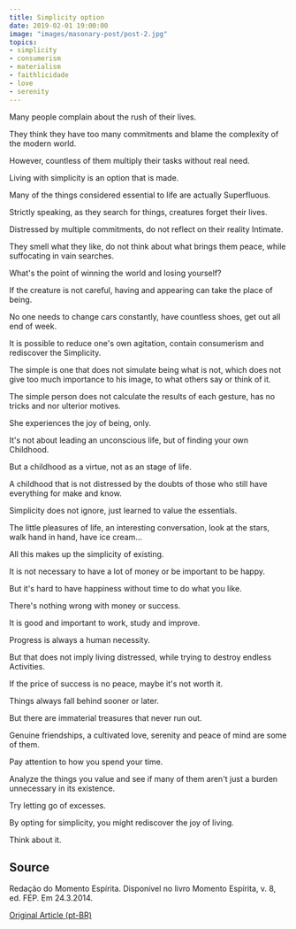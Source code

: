 ```yaml
---
title: Simplicity option
date: 2019-02-01 19:00:00
image: "images/masonary-post/post-2.jpg"
topics: 
- simplicity
- consumerism
- materialism
- faithlicidade
- love
- serenity
---
```


Many people complain about the rush of their lives.

They think they have too many commitments and blame the complexity of the modern world.

However, countless of them multiply their tasks without real need.

Living with simplicity is an option that is made.

Many of the things considered essential to life are actually
Superfluous.

Strictly speaking, as they search for things, creatures forget their lives.

Distressed by multiple commitments, do not reflect on their reality
Intimate.

They smell what they like, do not think about what brings them peace, while suffocating in
vain searches.

What's the point of winning the world and losing yourself?

If the creature is not careful, having and appearing can take the place of being.

No one needs to change cars constantly, have countless shoes, get out
all end of week.

It is possible to reduce one's own agitation, contain consumerism and rediscover the
Simplicity.

The simple is one that does not simulate being what is not, which does not give too much
importance to his image, to what others say or think of it.

The simple person does not calculate the results of each gesture, has no tricks and
nor ulterior motives.

She experiences the joy of being, only.

It's not about leading an unconscious life, but of finding your own
Childhood.

But a childhood as a virtue, not as an stage of life.

A childhood that is not distressed by the doubts of those who still have everything for
make and know.

Simplicity does not ignore, just learned to value the essentials.

The little pleasures of life, an interesting conversation, look at the stars,
walk hand in hand, have ice cream...

All this makes up the simplicity of existing.

It is not necessary to have a lot of money or be important to be happy.

But it's hard to have happiness without time to do what you like.

There's nothing wrong with money or success.

It is good and important to work, study and improve.

Progress is always a human necessity.

But that does not imply living distressed, while trying to destroy endless
Activities.

If the price of success is no peace, maybe it's not worth it.

Things always fall behind sooner or later.

But there are immaterial treasures that never run out.

Genuine friendships, a cultivated love, serenity and peace of mind are
some of them.

Pay attention to how you spend your time.

Analyze the things you value and see if many of them aren't just a burden
unnecessary in its existence.

Try letting go of excesses.

By opting for simplicity, you might rediscover the joy of living.

Think about it.

## Source
Redação do Momento Espírita.
Disponível no livro Momento Espírita, v. 8, ed. FEP.
Em 24.3.2014.



[Original Article (pt-BR)](http://www.momento.com.br/pt/imprimir.php?id=2473)


